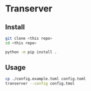 # Transerver

## Install
```bash
git clone <this repo>
cd <this repo>
```

```bash
python -m pip install .
```

## Usage
```bash
cp ./config.example.toml config.toml
transerver --config config.tmol
```
